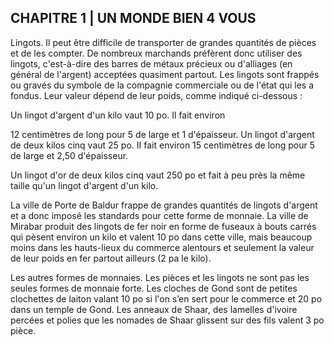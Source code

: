## CHAPITRE 1 | UN MONDE BIEN 4 VOUS


Lingots. Il peut être difficile de transporter de grandes
quantités de pièces et de les compter. De nombreux
marchands préfèrent donc utiliser des lingots, c'est-à-dire
des barres de métaux précieux ou d'alliages (en général
de l'argent) acceptées quasiment partout. Les lingots sont
frappés ou gravés du symbole de la compagnie commerciale
ou de l'état qui les a fondus. Leur valeur dépend de leur
poids, comme indiqué ci-dessous :

Un lingot d'argent d'un kilo vaut 10 po. Il fait environ

12 centimètres de long pour 5 de large et 1 d'épaisseur.
Un lingot d'argent de deux kilos cinq vaut 25 po. II fait
environ 15 centimètres de long pour 5 de large et 2,50
d'épaisseur.

Un lingot d'or de deux kilos cinq vaut 250 po et fait à peu
près la même taille qu'un lingot d'argent d'un kilo.

La ville de Porte de Baldur frappe de grandes quantités
de lingots d'argent et a donc imposé les standards pour cette
forme de monnaie. La ville de Mirabar produit des lingots de
fer noir en forme de fuseaux à bouts carrés qui pèsent environ
un kilo et valent 10 po dans cette ville, mais beaucoup moins
dans les hauts-lieux du commerce alentours et seulement la
valeur de leur poids en fer partout ailleurs (2 pa le kilo).

Les autres formes de monnaies. Les pièces et les lingots
ne sont pas les seules formes de monnaie forte. Les cloches
de Gond sont de petites clochettes de laiton valant 10 po si
l'on s’en sert pour le commerce et 20 po dans un temple de
Gond. Les anneaux de Shaar, des lamelles d'ivoire percées
et polies que les nomades de Shaar glissent sur des fils
valent 3 po pièce.
